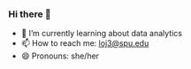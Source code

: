 ### Hi there 👋
- 🌱 I’m currently learning about data analytics
- 📫 How to reach me: loj3@spu.edu
- 😄 Pronouns: she/her

<!--
**jobilo/jobilo** is a ✨ _special_ ✨ repository because its `README.md` (this file) appears on your GitHub profile.

Here are some ideas to get you started:

- 🌱 I’m currently learning about data analytics
- 📫 How to reach me: loj3@spu.edu
- 😄 Pronouns: she/her
-->
